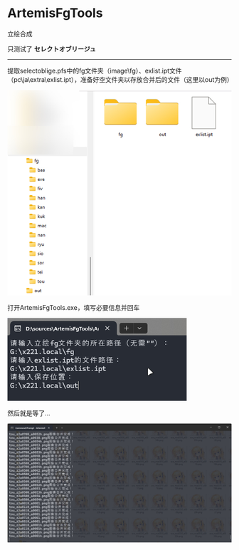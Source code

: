 # ArtemisFgTools

立绘合成

只测试了 **セレクトオブリージュ**

-----

提取selectoblige.pfs中的fg文件夹（image\fg）、exlist.ipt文件（pc\ja\extra\exlist.ipt），准备好空文件夹以存放合并后的文件（这里以out为例）

![](img\2024-07-28_172347.jpg)

打开ArtemisFgTools.exe，填写必要信息并回车

![](img\2024-07-28_172635.jpg)

然后就是等了...

![](img\2024-07-28_172940.jpg)